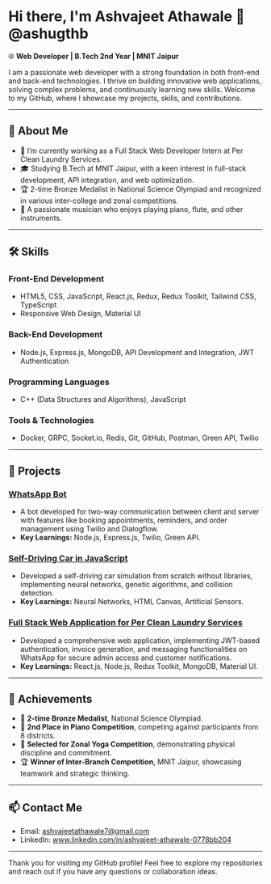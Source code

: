 
# Hi there, I'm Ashvajeet Athawale 👋 @ashugthb

🌐 **Web Developer | B.Tech 2nd Year | MNIT Jaipur**

I am a passionate web developer with a strong foundation in both front-end and back-end technologies. I thrive on building innovative web applications, solving complex problems, and continuously learning new skills. Welcome to my GitHub, where I showcase my projects, skills, and contributions.

---

## 🚀 **About Me**

- 🔭 I’m currently working as a Full Stack Web Developer Intern at Per Clean Laundry Services.
- 🎓 Studying B.Tech at MNIT Jaipur, with a keen interest in full-stack development, API integration, and web optimization.
- 🏆 2-time Bronze Medalist in National Science Olympiad and recognized in various inter-college and zonal competitions.
- 🎵 A passionate musician who enjoys playing piano, flute, and other instruments.

---

## 🛠️ **Skills**

### **Front-End Development**
- HTML5, CSS, JavaScript, React.js, Redux, Redux Toolkit, Tailwind CSS, TypeScript
- Responsive Web Design, Material UI

### **Back-End Development**
- Node.js, Express.js, MongoDB, API Development and Integration, JWT Authentication

### **Programming Languages**
- C++ (Data Structures and Algorithms), JavaScript

### **Tools & Technologies**
- Docker, GRPC, Socket.io, Redis, Git, GitHub, Postman, Green API, Twilio

---

## 📂 **Projects**

### [**WhatsApp Bot**](#) 
- A bot developed for two-way communication between client and server with features like booking appointments, reminders, and order management using Twilio and Dialogflow.
- **Key Learnings:** Node.js, Express.js, Twilio, Green API.

### [**Self-Driving Car in JavaScript**](#)
- Developed a self-driving car simulation from scratch without libraries, implementing neural networks, genetic algorithms, and collision detection.
- **Key Learnings:** Neural Networks, HTML Canvas, Artificial Sensors.

### [**Full Stack Web Application for Per Clean Laundry Services**](#)
- Developed a comprehensive web application, implementing JWT-based authentication, invoice generation, and messaging functionalities on WhatsApp for secure admin access and customer notifications.
- **Key Learnings:** React.js, Node.js, Redux Toolkit, MongoDB, Material UI.

---

## 🏅 **Achievements**

- 🥉 **2-time Bronze Medalist**, National Science Olympiad.
- 🥈 **2nd Place in Piano Competition**, competing against participants from 8 districts.
- 🧘 **Selected for Zonal Yoga Competition**, demonstrating physical discipline and commitment.
- 🏆 **Winner of Inter-Branch Competition**, MNIT Jaipur, showcasing teamwork and strategic thinking.

---

## 📫 **Contact Me**

- Email: ashvajeetathawale7@gmail.com
- LinkedIn: www.linkedin.com/in/ashvajeet-athawale-0778bb204


---

Thank you for visiting my GitHub profile! Feel free to explore my repositories and reach out if you have any questions or collaboration ideas.

